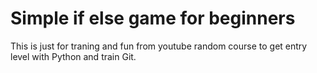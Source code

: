 # Simple if else game for beginners

This is just for traning and fun from youtube random course to get entry level with Python and train Git.
